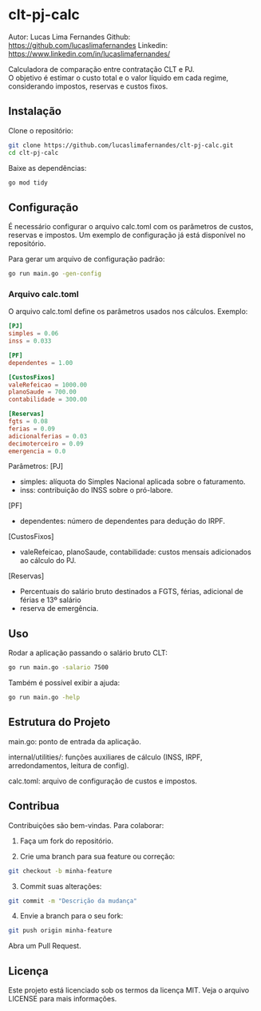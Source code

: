 # clt-pj-calc

Autor: Lucas Lima Fernandes
Github: https://github.com/lucaslimafernandes
Linkedin: https://www.linkedin.com/in/lucaslimafernandes/

Calculadora de comparação entre contratação CLT e PJ.  
O objetivo é estimar o custo total e o valor líquido em cada regime, considerando impostos, reservas e custos fixos.

## Instalação

Clone o repositório:

```bash
git clone https://github.com/lucaslimafernandes/clt-pj-calc.git
cd clt-pj-calc
```

Baixe as dependências:

```bash
go mod tidy
```

## Configuração

É necessário configurar o arquivo calc.toml com os parâmetros de custos, reservas e impostos.
Um exemplo de configuração já está disponível no repositório.

Para gerar um arquivo de configuração padrão:

```bash
go run main.go -gen-config
```

### Arquivo calc.toml

O arquivo calc.toml define os parâmetros usados nos cálculos.
Exemplo:

```toml
[PJ]
simples = 0.06
inss = 0.033

[PF]
dependentes = 1.00

[CustosFixos]
valeRefeicao = 1000.00
planoSaude = 700.00
contabilidade = 300.00

[Reservas]
fgts = 0.08
ferias = 0.09
adicionalferias = 0.03
decimoterceiro = 0.09
emergencia = 0.0
```

Parâmetros:
[PJ]
- simples: alíquota do Simples Nacional aplicada sobre o faturamento.
- inss: contribuição do INSS sobre o pró-labore.

[PF]
- dependentes: número de dependentes para dedução do IRPF.

[CustosFixos]
- valeRefeicao, planoSaude, contabilidade: custos mensais adicionados ao cálculo do PJ.

[Reservas]
- Percentuais do salário bruto destinados a FGTS, férias, adicional de férias e 13º salário
- reserva de emergência.

## Uso

Rodar a aplicação passando o salário bruto CLT:

```bash
go run main.go -salario 7500
```

Também é possível exibir a ajuda:

```bash
go run main.go -help
```

## Estrutura do Projeto

main.go: ponto de entrada da aplicação.

internal/utilities/: funções auxiliares de cálculo (INSS, IRPF, arredondamentos, leitura de config).

calc.toml: arquivo de configuração de custos e impostos.

## Contribua

Contribuições são bem-vindas.
Para colaborar:

1. Faça um fork do repositório.

2. Crie uma branch para sua feature ou correção:

```bash
git checkout -b minha-feature
```

3. Commit suas alterações:

```bash
git commit -m "Descrição da mudança"
```

4. Envie a branch para o seu fork:

```bash
git push origin minha-feature
```

Abra um Pull Request.

## Licença

Este projeto está licenciado sob os termos da licença MIT. Veja o arquivo LICENSE
 para mais informações.

